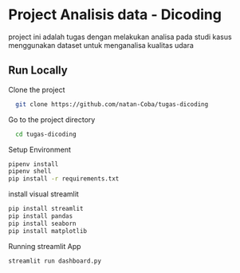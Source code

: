 # Project Analisis data - Dicoding

project ini adalah tugas dengan melakukan analisa pada studi kasus menggunakan dataset untuk menganalisa kualitas udara

## Run Locally

Clone the project

```bash
  git clone https://github.com/natan-Coba/tugas-dicoding
```

Go to the project directory

```bash
  cd tugas-dicoding
```

Setup Environment

```bash
pipenv install
pipenv shell
pip install -r requirements.txt
```

install visual streamlit

```bash
pip install streamlit
pip install pandas
pip install seaborn
pip install matplotlib
```

Running streamlit App

```bash
streamlit run dashboard.py
```
